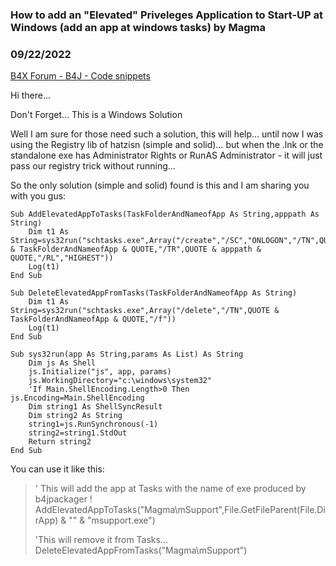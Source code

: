 ### How to add an "Elevated" Priveleges Application to Start-UP at Windows (add an app at windows tasks) by Magma
### 09/22/2022
[B4X Forum - B4J - Code snippets](https://www.b4x.com/android/forum/threads/143077/)

Hi there…  
  
Don't Forget… This is a Windows Solution  
  
Well I am sure for those need such a solution, this will help… until now I was using the Registry lib of hatzisn (simple and solid)… but when the .lnk or the standalone exe has Administrator Rights or RunAS Administrator - it will just pass our registry trick without running…  
  
So the only solution (simple and solid) found is this and I am sharing you with you gus:  

```B4X
Sub AddElevatedAppToTasks(TaskFolderAndNameofApp As String,apppath As String)  
    Dim t1 As String=sys32run("schtasks.exe",Array("/create","/SC","ONLOGON","/TN",QUOTE & TaskFolderAndNameofApp & QUOTE,"/TR",QUOTE & apppath & QUOTE,"/RL","HIGHEST"))  
    Log(t1)  
End Sub  
  
Sub DeleteElevatedAppFromTasks(TaskFolderAndNameofApp As String)  
    Dim t1 As String=sys32run("schtasks.exe",Array("/delete","/TN",QUOTE & TaskFolderAndNameofApp & QUOTE,"/f"))  
    Log(t1)  
End Sub  
  
Sub sys32run(app As String,params As List) As String  
    Dim js As Shell  
    js.Initialize("js", app, params)  
    js.WorkingDirectory="c:\windows\system32"  
    'If Main.ShellEncoding.Length>0 Then js.Encoding=Main.ShellEncoding  
    Dim string1 As ShellSyncResult  
    Dim string2 As String  
    string1=js.RunSynchronous(-1)  
    string2=string1.StdOut  
    Return string2  
End Sub
```

  
  
You can use it like this:  
> ' This will add the app at Tasks with the name of exe produced by b4jpackager !  
> AddElevatedAppToTasks("Magma\mSupport",File.GetFileParent(File.DirApp) & "\" & "msupport.exe")  
>   
> 'This will remove it from Tasks…  
> DeleteElevatedAppFromTasks("Magma\mSupport")